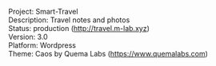 ﻿Project: Smart-Travel  
Description: Travel notes and photos  
Status: production (http://travel.m-lab.xyz)  
Version: 3.0  
Platform: Wordpress  
Theme: Caos by Quema Labs (https://www.quemalabs.com)